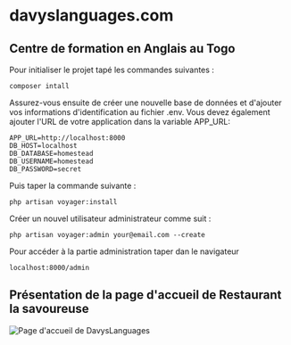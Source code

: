 # davyslanguages.com

## Centre de formation en Anglais au Togo


Pour initialiser le projet tapé les commandes suivantes :

    composer intall

Assurez-vous ensuite de créer une nouvelle base de données et d'ajouter vos informations d'identification au fichier .env. Vous devez également ajouter l'URL de votre application dans la variable APP_URL:

    APP_URL=http://localhost:8000
    DB_HOST=localhost
    DB_DATABASE=homestead
    DB_USERNAME=homestead
    DB_PASSWORD=secret

Puis taper la commande suivante : 

    php artisan voyager:install



Créer un nouvel utilisateur administrateur comme suit :

    php artisan voyager:admin your@email.com --create


Pour accéder à la partie administration taper dan le navigateur 

`localhost:8000/admin`



## Présentation de la page d'accueil de Restaurant la savoureuse
![Page d'accueil de DavysLanguages](https://github.com/davahiatak1/hotel-ecole-la-savoureuse/blob/master/davyslanguages-capture-1.jpg)
